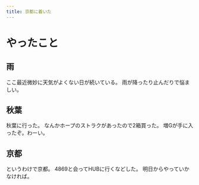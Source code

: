 ```yaml
---
title: 京都に着いた
---
```


# やったこと

## 雨

ここ最近微妙に天気がよくない日が続いている。
雨が降ったり止んだりで悩ましい。

## 秋葉

秋葉に行った。
なんかホープのストラクがあったので2箱買った。
増Gが手に入ったぞ。わーい。

## 京都

というわけで京都。
4869と会ってHUBに行くなどした。
明日からやっていかなければ。
